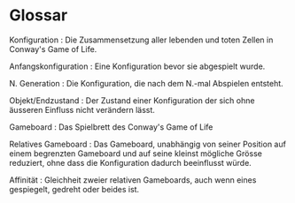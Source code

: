 # Glossar

Konfiguration
: Die Zusammensetzung aller lebenden und toten Zellen in Conway's Game of Life.

Anfangskonfiguration
: Eine Konfiguration bevor sie abgespielt wurde.

N. Generation
: Die Konfiguration, die nach dem N.-mal Abspielen entsteht. 

Objekt/Endzustand
: Der Zustand einer Konfiguration der sich ohne äusseren Einfluss nicht verändern lässt.

Gameboard
: Das Spielbrett des Conway's Game of Life

Relatives Gameboard
: Das Gameboard, unabhängig von seiner Position auf einem begrenzten Gameboard und auf seine kleinst mögliche Grösse reduziert, ohne dass die Konfiguration dadurch beeinflusst würde. 

Affinität
: Gleichheit zweier relativen Gameboards, auch wenn eines gespiegelt, gedreht oder beides ist.
